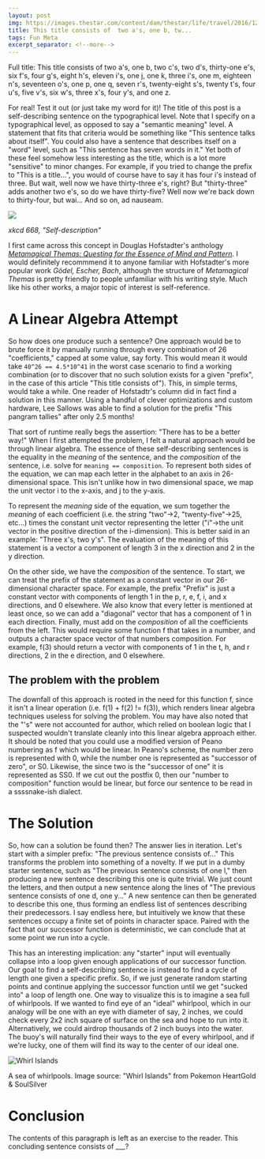 ```yaml
---
layout: post
img: https://images.thestar.com/content/dam/thestar/life/travel/2016/12/01/10-ways-to-enjoy-san-francisco/7-letters-1jpg.jpg.size-custom-crop.1086x0.jpg
title: This title consists of  two a's, one b, tw...
tags: Fun Meta
excerpt_separator: <!--more-->
---
```

Full title: This title consists of two a's, one b, two c's, two d's, thirty-one e's, six f's, four g's, eight h's, eleven i's, one j, one k, three i's, one m, eighteen n's, seventeen o's, one p, one q, seven r's, twenty-eight s's, twenty t's, four u's, five v's, six w's, three x's, four y's, and one z.

For real! Test it out (or just take my word for it)! <!--more--> The title of this post is a self-describing sentence on the typographical level. Note that I specify on a typographical level, as opposed to say a "semantic meaning" level. A statement that fits that criteria would be something like "This sentence talks about itself". You could also have a sentence that describes itself on a "word" level, such as "This sentence has seven words in it." Yet both of these feel somehow less interesting as the title, which is a lot more "sensitive" to minor changes. For example, if you tried to change the prefix to "This is a title...", you would of course have to say it has four i's instead of three. But wait, well now we have thirty-three e's, right? But "thirty-three" adds another two e's, so do we have thirty-five? Well now we're back down to thirty-four, but wai... And so on, ad nauseam.

[![](https://imgs.xkcd.com/comics/self_description.png)](https://www.xkcd.com/688/)

*xkcd 668, "Self-description"*

I first came across this concept in Douglas Hofstadter's anthology [*Metamagical Themas: Questing for the Essence of Mind and Pattern*](https://en.wikipedia.org/wiki/Metamagical_Themas). I would definitely recommmend it to anyone familiar with Hofstadter's more popular work *Gödel, Escher, Bach*, although the structure of *Metamagical Themas* is pretty friendly to people unfamiliar with his writing style. Much like his other works, a major topic of interest is self-reference.

# A Linear Algebra Attempt

So how does one produce such a sentence? One approach would be to brute force it by manually running through every combination of 26 "coefficients," capped at some value, say forty. This would mean it would take ``40^26 == 4.5*10^41`` in the worst case scenario to find a working combination (or to discover that no such solution exists for a given "prefix", in the case of this article "This title consists of"). This, in simple terms, would take a while. One reader of Hofstadtr's column did in fact find a solution in this manner. Using a handful of clever optimizations and custom hardware, Lee Sallows was able to find a solution for the prefix "This pangram tallies" after only 2.5 months!

That sort of runtime really begs the assertion: "There has to be a better way!" When I first attempted the problem, I felt a natural approach would be through linear algebra. The essence of these self-describing sentences is the equality in the *meaning* of the sentence, and the *composition* of the sentence, i.e. solve for `meaning == composition`. To represent both sides of the equation, we can map each letter in the alphabet to an axis in 26-dimensional space. This isn't unlike how in two dimensional space, we map the unit vector i to the x-axis, and j to the y-axis.

To represent the *meaning* side of the equation, we sum together the *meaning* of each coefficient (i.e. the string "two"->2, "twenty-five"->25, etc...) times the constant unit vector representing the letter ("i"->the unit vector in the positive direction of the i-dimension). This is better said in an example: "Three x's, two y's". The evaluation of the meaning of this statement is a vector a component of length 3 in the x direction and 2 in the y direction.

On the other side, we have the *composition* of the sentence. To start, we can treat the prefix of the statement as a constant vector in our 26-dimensional character space. For example, the prefix "Prefix" is just a constant vector with components of length 1 in the p, r, e, f, i, and x directions, and 0 elsewhere. We also know that every letter is mentioned at least once, so we can add a "diagonal" vector that has a component of 1 in each direction. Finally, must add on the *composition* of all the coefficients from the left. This would require some function f that takes in a number, and outputs a character space vector of that numbers composition. For example, f(3) should return a vector with components of 1 in the t, h, and r directions, 2 in the e direction, and 0 elsewhere.

## The problem with the problem

The downfall of this approach is rooted in the need for this function f, since it isn't a linear operation (i.e. f(1) + f(2) != f(3)), which renders linear algebra techniques useless for solving the problem. You may have also noted that the "'s" were not accounted for author, which relied on boolean logic that I suspected wouldn't translate cleanly into this linear algebra approach either. It should be noted that you could use a modified version of Peano numbering as f which would be linear. In Peano's scheme, the number zero is represented with 0, while the number one is represented as "successor of zero", or S0. Likewise, the since two is the "successor of one" it is represented as SS0. If we cut out the postfix 0, then our "number to composition" function would be linear, but force our sentence to be read in a ssssnake-ish dialect.

# The Solution
So, how can a solution be found then? The answer lies in iteration. Let's start with a simpler prefix: "The previous sentence consists of..." This transforms the problem into something of a novelty. If we put in a dumby starter sentence, such as "The previous sentence consists of one l," then producing a new sentence describing this one is quite trivial. We just count the letters, and then output a new sentence along the lines of "The previous sentence consists of one d, one y..." A new sentence can then be generated to describe this one, thus forming an endless list of sentences describing their predecessors. I say endless here, but intuitively we know that these sentences occupy a finite set of points in character space. Paired with the fact that our successor function is deterministic, we can conclude that at some point we run into a cycle.

This has an interesting implication: any "starter" input will eventually collapse into a loop given enough applications of our successor function. Our goal to find a self-describing sentence is instead to find a cycle of length one given a specific prefix. So, if we just generate random starting points and continue applying the successor function until we get "sucked into" a loop of length one. One way to visualize this is to imagine a sea full of whirlpools. If we wanted to find eye of an "ideal" whirlpool, which in our analogy will be one with an eye with diameter of say, 2 inches, we could check every 2x2 inch square of surface on the sea and hope to run into it. Alternatively, we could airdrop thousands of 2 inch buoys into the water. The buoy's will naturally find their ways to the eye of every whirlpool, and if we're lucky, one of them will find its way to the center of our ideal one.

![Whirl Islands](https://proxy.duckduckgo.com/iu/?u=https%3A%2F%2Fcdn.bulbagarden.net%2Fupload%2F1%2F19%2FHGSS_Whirl_Islands-Day.png&f=1)

A sea of whirlpools. Image source: "Whirl Islands" from Pokemon HeartGold & SoulSilver

# Conclusion

The contents of this paragraph is left as an exercise to the reader. This concluding sentence consists of ___?